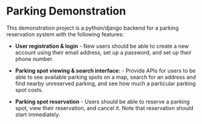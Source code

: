 # Parking Demonstration

This demonstration project is a python/django backend for a parking
reservation system with the following features:

 + **User registration & login** - New users should be able to create a new account using their email address, set up a password, and set up their phone number.

 + **Parking spot viewing & search interface:** - Provide APIs for users to be able to see available parking spots on a map, search for an address and find nearby unreserved parking, and see how much a particular parking spot costs.
 
 + **Parking spot reservation** - Users should be able to reserve a parking spot, view their reservation, and cancel it. Note that reservation should start immediately.